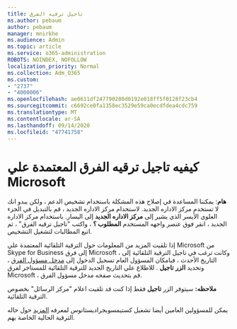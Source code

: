 ```yaml
---
title: تاجيل ترقيه الفرق
ms.author: pebaum
author: pebaum
manager: mnirkhe
ms.audience: Admin
ms.topic: article
ms.service: o365-administration
ROBOTS: NOINDEX, NOFOLLOW
localization_priority: Normal
ms.collection: Adm_O365
ms.custom:
- "2737"
- "4000006"
ms.openlocfilehash: ae0611df247790200d0192e018ff5f0128f23cb4
ms.sourcegitcommit: c6692ce0fa1358ec3529e59ca0ecdfdea4cdc759
ms.translationtype: MT
ms.contentlocale: ar-SA
ms.lasthandoff: 09/14/2020
ms.locfileid: "47741758"
---
```

# <a name="how-to-postpone-the-microsoft-driven-teams-upgrade"></a>كيفيه تاجيل ترقيه الفرق المعتمدة علي Microsoft

**هام**: يمكننا المساعدة في إصلاح هذه المشكلة باستخدام تشخيص الدعم ، ولكن يبدو انك لا تستخدم مركز الاداره الجديد. لاستخدام مركز الاداره الجديد ، قم بالتبديل في الجزء العلوي الأيسر الذي يشير إلى **مركز الاداره الجديد** إلى اليسار. باستخدام مركز الاداره الجديد ، انقر فوق عنصر واجهه المستخدم **المطلوب ؟** ، واكتب "تاجيل ترقيه الفرق" ، ثم اتبع المطالبات لتشغيل التشخيص.

إذا تلقيت المزيد من المعلومات حول الترقية التلقائية المعتمدة علي Microsoft من Skype for Business إلى فرق Microsoft ، وكانت ترغب في تاجيل الترقية التلقائية إلى التاريخ الأحدث ، فبامكان المسؤول العام تسجيل الدخول إلى [مدخل مسؤول الفرق](https://admin.teams.microsoft.com/dashboard) ، وتحديد **الزر** **تاجيل** . للاطلاع علي التاريخ الجديد للترقية التلقائية للمستاجر لفرق Microsoft ، قم بتحديث صفحه مدخل مسؤول الفرق.

**ملاحظه:** سيتوفر الزر **تاجيل** فقط إذا كنت قد تلقيت اعلام "مركز الرسائل" بخصوص الترقية التلقائية. 

يمكن للمسؤولين العامين أيضا تشغيل كستيمسوبجراديستاتوس لمعرفه [المزيد](https://docs.microsoft.com/powershell/module/skype/get-csteamsupgradestatus?view=skype-ps) حول حاله الترقية الحالية الخاصة بهم.
